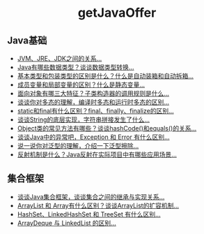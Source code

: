 <div align="center">

<h1>getJavaOffer</h1>

</div>

## Java基础

- [JVM、JRE、JDK之间的关系...](./Java基础/01-JVM、JRE、JDK之间的关系.md)
- [Java有哪些数据类型？谈谈数据类型转换...](./Java基础/02-Java数据类型.md)
- [基本类型和包装类型的区别是什么？什么是自动装箱和自动拆箱...](./Java基础/03-包装类.md)
- [成员变量和局部变量的区别？什么是静态变量...](./01-Java基础/04-变量.md)
- [面向对象有哪三大特征？子类构造器的调用规则是什么...](./01-Java基础/05-面向对象基础.md)
- [谈谈你对多态的理解，编译时多态和运行时多态的区别...](./01-Java基础/06-多态.md)
- [static和final有什么区别？final、finally、finalize的区别...](./01-Java基础/07-static与final.md)
- [谈谈String的底层实现，字符串拼接发⽣了什么...](./01-Java基础/08-String.md)
- [Object类的常见方法有哪些？谈谈hashCode()和equals()的关系...](./01-Java基础/09-Object.md)
- [谈谈Java中的异常吧，Exception 和 Error 有什么区别...](./01-Java基础/10-异常.md)
- [说⼀说你对泛型的理解，介绍⼀下泛型擦除...](./01-Java基础/11-泛型.md)
- [反射机制是什么？Java反射在实际项目中有哪些应用场景...](./01-Java基础/12-反射.md)

## 集合框架

- [谈谈Java集合框架，谈谈集合之间的继承与实现关系...](./02-集合/01-概述.md)
- [ArrayList 和 Array有什么区别？谈谈ArrayList的扩容机制...](./02-集合/02-List.md)
- [HashSet、LinkedHashSet 和 TreeSet 有什么区别...](./02-集合/03-Set.md)
- [ArrayDeque 与 LinkedList 的区别...](./02-集合/04-Queue.md)
<!-- - [](./02-集合/05-Map.md) -->